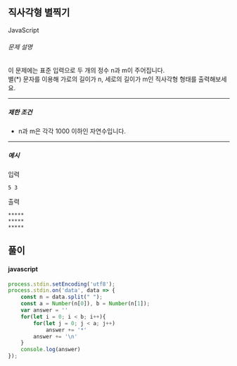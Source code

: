 ## 직사각형 별찍기

JavaScript

###### 문제 설명

이 문제에는 표준 입력으로 두 개의 정수 n과 m이 주어집니다.\
별(*) 문자를 이용해 가로의 길이가 n, 세로의 길이가 m인 직사각형 형태를 출력해보세요.

* * * * *

##### 제한 조건

-   n과 m은 각각 1000 이하인 자연수입니다.

* * * * *

##### 예시

입력

```
5 3

```

출력

```
*****
*****
*****
```

## 풀이

#### javascript

```javascript
process.stdin.setEncoding('utf8');
process.stdin.on('data', data => {
    const n = data.split(" ");
    const a = Number(n[0]), b = Number(n[1]);
    var answer = ''
    for(let i = 0; i < b; i++){   
        for(let j = 0; j < a; j++)
            answer += '*'
        answer += '\n'
    }
    console.log(answer)
});
```